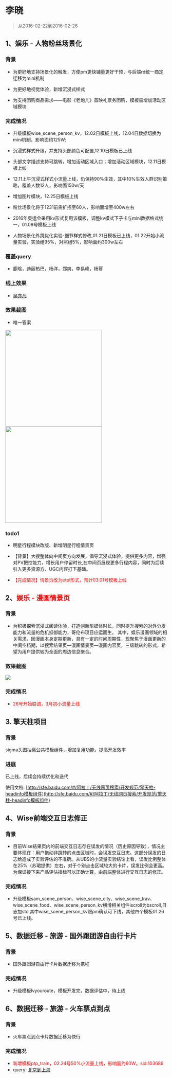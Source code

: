 # 李晓

> 从2016-02-22到2016-02-26

## 1、娱乐 - 人物粉丝场景化

### 背景

* 为更好地支持场景化的触发，方便pm更快铺量更好干预，与后端rd统一商定迁移为mini机制

* 为更好地视觉体验，新增沉浸式样式

* 为支持团购商品需求——电影《老炮儿》首映礼票务团购，模板需增加活动区域模块

### 完成情况

* 升级模板wise_scene_person_kv，12.02日模板上线，12.04日数据切换为mini机制，影响面约125W;

* 沉浸式样式升级，并支持头部颜色可配置,12.10日模板已上线

* 头部文字描述支持可跳转，增加活动区域入口；增加活动区域模块，12.11日模板上线

* 12.11上午沉浸式样式小流量上线，仍保持90%生效，其中10%生效人群识别策略，覆盖人数12人，影响面150w/天

* 增加图片模块，12.25日模板上线

* 粉丝场景化将于1231前需扩招至60人，影响面增至400w左右

* 2016年奥运会采用kv形式复用该模板，调整kv模式下子卡与mini数据格式统一，01.08号模板上线

* 人物场景化外跳优化实验-细节样式修改,01.21日模板已上线，01.22开始小流量实验，实验组95%，对照组5%，影响面约300w左右

### 覆盖query

* 鹿晗，迪丽热巴，杨洋，郑爽，李易峰，杨幂

### 线上效果

* [吴亦凡](https://www.baidu.com/ssid=8a3d73746172c3f7d0c773746172fc4b/from=844b/s?word=%E5%90%B4%E4%BA%A6%E5%87%A1&sa=tb&ts=8665908&t_kt=0&ms=1&rsv_pq=6932049557572375983&ss=101&t_it=1&rsv_sug4=3221&inputT=2313&oq=%E7%8E%8B%E6%BA%90)

### 效果截图

* 唯一答案

<img width="300" src="img/lixiao12/01.png">
<img width="300" src="img/lixiao12/04.png">

### todo1

* 明星行程模块改版、新增明星行程情景页

* 【背景】大搜整体向中间页方向发展，倡导沉浸式体验，提供更多内容，增强对PV把控能力，增长用户停留时长,在中间页展现更多行程内容，同时为后续引入更多资源方、UGC内容打下基础。

* <span style="color:red;">【完成情况】情景页改为etpl形式，预计03.01号模板上线</span>

## 2、<span style="color:red;">娱乐 - 漫画情景页</span>

### 背景

* 为积极探索沉浸式阅读体验，打造创新型媒体时长，同时提升搜索的对外分发能力和流量的危机抵御能力，哥伦布项目应运而生。
其中，娱乐漫画领域的相关需求，因漫画本身定期更新，具有一定的时间周期性，现聚焦于漫画更新的中间空档期，以搜索结果页—漫画情景页—漫画内容页，三级跳转的形式，希望为用户提供较为全面的周边信息聚合。

### 效果截图

<img width="auto" src="img/lixiao12/222.jpg">

### 完成情况

* <span style="color:red;">26号开始联调，3月初小流量上线</span>

## 3. 擎天柱项目

### 背景

sigma头图抽离公共模板组件，增加复用功能，提高开发效率

### 进展

已上线，后续会持续优化和迭代

使用文档: [http://sfe.baidu.com/#/阿拉丁/无线网页搜索/开发规范/擎天柱-headinfo模板组件](http://sfe.baidu.com/#/阿拉丁/无线网页搜索/开发规范/擎天柱-headinfo模板组件)

## 4、Wise前端交互日志修正

### 背景

* 目前Wise结果页内的前端交互日志存在误发的情况（历史原因导致），情况主要体现在：用户拖动非跳转的点击区域时，会误发交互日志。这部分误发的日志给造成了实验评估的不准确。从UBS的小流量实验结论上看，误发比例整体在25%（苏珺提供）左右，对于个别点击区域较大的卡片，误发比例会更高。为保证接下来产品评估指标可以正确计算，由前端整体进行交互日志的修正。

### 完成情况

* 升级模板sam_scene_person、wise_scene_city、wise_scene_trav、wise_scene_food、wise_scene_person_kv横滑相关组件iscroll为bscroll,日志加sto,其中wise_scene_person_kv跟pm确认可下线，其他四个模板01.26号已上线。




## 5、数据迁移 - 旅游 - 国外跟团游自由行卡片

### 背景

* 国外跟团游自由行卡片数据迁移为携程

### 完成情况

* 升级模板lvyouroute，模板开发完，数据评估中，待上线

## 6、数据迁移 - 旅游 - 火车票点到点

### 背景

* 火车票点到点卡片数据迁移为快行

### 完成情况

* <span style="color:red">新增模板ptp_train，02.24号50%小流量上线，影响面约60W，sid:103689</span>
* query: [北京到上海](https://m.baidu.com/s?word=%E5%8C%97%E4%BA%AC%E5%88%B0%E4%B8%8A%E6%B5%B7&sid=103689&sa=tb&ts=6070413&t_kt=0&ie=utf-8&rsv_t=94e0lZtU6tyisRrP6jdeY%252FArKoHCfCg%252Fy9BdTi4UkfxvvfV4BWFF&rsv_pq=1624451589114669917&ss=100&rsv_sug4=890&oq=%E5%8C%97%E4%BA%AC%E5%88%B0%E4%B8%8A%E6%B5%B7)

